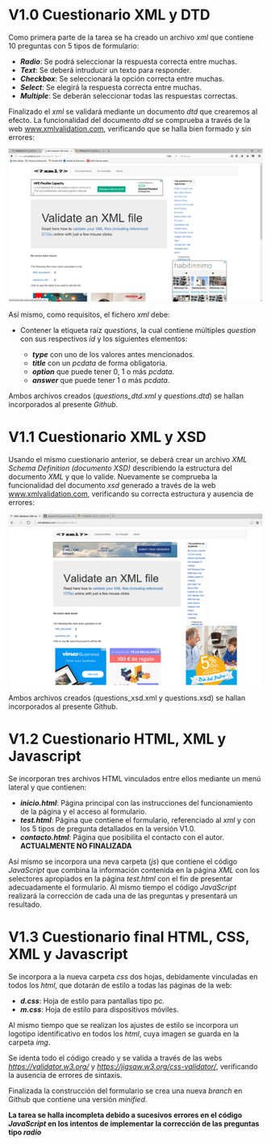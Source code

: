 # V1.0 Cuestionario XML y DTD

Como primera parte de la tarea se ha creado un archivo _xml_ que contiene 10 preguntas con 5 tipos de formulario:
  
  * **_Radio_**: Se podrá seleccionar la respuesta correcta entre muchas.
  * **_Text_**: Se deberá intruducir un texto para responder.
  * **_Checkbox_**: Se seleccionará la opción correcta entre muchas.
  * **_Select_**: Se elegirá la respuesta correcta entre muchas.
  * **_Multiple_**: Se deberán seleccionar todas las respuestas correctas.

Finalizado el _xml_ se validará mediante un documento _dtd_ que crearemos al efecto.
La funcionalidad del documento _dtd_ se comprueba a través de la web www.xmlvalidation.com, verificando que se halla bien formado y sin errores:

![imagen HTML](valida_dtd-min.png)  

Así mismo, como requisitos, el fichero _xml_ debe:
  
  * Contener la etiqueta raíz _questions_, la cual contiene múltiples _question_ con sus respectivos _id_ y los siguientes elementos:
  
    * **_type_** con uno de los valores antes mencionados.
    * **_title_** con un _pcdata_ de forma obligatoria.
    * **_option_** que puede tener 0, 1 o más _pcdata_.
    * **_answer_** que puede tener 1 o más _pcdata_.
    
Ambos archivos creados (_questions_dtd.xml_ y _questions.dtd_) se hallan incorporados al presente _Github_.

# V1.1 Cuestionario XML y XSD

Usando el mismo cuestionario anterior, se deberá crear un archivo _XML Schema Definition (documento XSD)_ describiendo la estructura del documento _XML_ y que lo valide.
Nuevamente se comprueba la funcionalidad del documento _xsd_ generado a través de la web www.xmlvalidation.com, verificando su correcta estructura y ausencia de errores:

![imagen HTML](valida_xsd-min.png) 

Ambos archivos creados (questions_xsd.xml y questions.xsd) se hallan incorporados al presente Github.

# V1.2 Cuestionario HTML, XML y Javascript

Se incorporan tres archivos HTML vinculados entre ellos mediante un menú lateral y que contienen:

* **_inicio.html_**: Página principal con las instrucciones del funcionamiento de la página y el acceso al formulario.
* **_test.html_**: Página que contiene el formulario, referenciado al _xml_ y con los 5 tipos de pregunta detallados en la versión V1.0.
* **_contacto.html_**: Página que posibilita el contacto con el autor. **ACTUALMENTE NO FINALIZADA**

Así mismo se incorpora una neva carpeta (_js_) que contiene el código _JavaScript_ que combina la información contenida en la página _XML_ con los selectores apropiados en la página _test.html_ con el fin de presentar adecuadamente el formulario. Al mismo tiempo el código _JavaScript_ realizará la corrección de cada una de las preguntas y presentará un resultado.

# V1.3 Cuestionario final HTML, CSS, XML y Javascript

Se incorpora a la nueva carpeta _css_ dos hojas, debidamente vinculadas en todos los _html_, que dotarán de estilo a todas las páginas de la web:

* **_d.css_**: Hoja de estilo para pantallas tipo pc.
* **_m.css_**: Hoja de estilo para dispositivos móviles.

Al mismo tiempo que se realizan los ajustes de estilo se incorpora un logotipo identificativo en todos los _html_, cuya imagen se guarda en la carpeta _img_.

Se identa todo el código creado y se valida a través de las webs _https://validator.w3.org/_ y _https://jigsaw.w3.org/css-validator/_, verificando la ausencia de errores de sintaxis.

Finalizada la construcción del formulario se crea una nueva _branch_ en Github que contiene una versión _minified_.

**La tarea se halla incompleta debido a sucesivos errores en el código _JavaScript_ en los intentos de implementar la corrección de las preguntas tipo _radio_**
